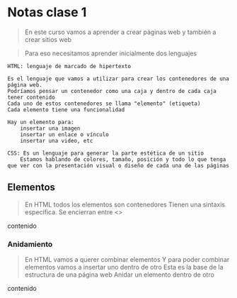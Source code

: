 # Notas clase 1

> En este curso vamos a aprender a crear páginas web 
> y también a crear sitios web

> Para eso necesitamos aprender inicialmente dos lenguajes

    HTML: lenguaje de marcado de hipertexto

    Es el lenguaje que vamos a utilizar para crear los contenedores de una página web. 
    Podríamos pensar un contenedor como una caja y dentro de cada caja tener contenido
    Cada uno de estos contenedores se llama "elemento" (etiqueta)
    Cada elemento tiene una funcionalidad

    Hay un elemento para: 
        insertar una imagen
        insertar un enlace o vínculo
        insertar una video, etc

    CSS: Es un lenguaje para generar la parte estética de un sitio
        Estamos hablando de colores, tamaño, posición y todo lo que tenga que ver con la presentación visual o diseño de cada una de las páginas

## Elementos 

> En HTML todos los elementos son contenedores
> Tienen una sintaxis específica. Se encierran entre <>
    
<elemento>contenido</elemento>

### Anidamiento

> En HTML vamos a querer combinar elementos
> Y para poder combinar elementos vamos a insertar uno dentro de otro
> Esta es la base de la estructura de una página web
> Anidar un elemento dentro de otro

<elemento>
    <elemento>contenido</elemento>
</elemento>
